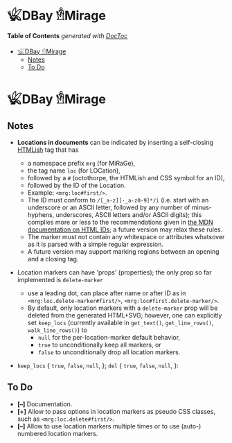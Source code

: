 

# 𓆤DBay 𓁛Mirage


<!-- START doctoc generated TOC please keep comment here to allow auto update -->
<!-- DON'T EDIT THIS SECTION, INSTEAD RE-RUN doctoc TO UPDATE -->
**Table of Contents**  *generated with [DocToc](https://github.com/thlorenz/doctoc)*

- [𓆤DBay 𓁛Mirage](#%F0%93%86%A4dbay-%F0%93%81%9Bmirage)
  - [Notes](#notes)
  - [To Do](#to-do)

<!-- END doctoc generated TOC please keep comment here to allow auto update -->


# 𓆤DBay 𓁛Mirage


## Notes

* **Locations in documents** can be indicated by inserting a self-closing
  [HTMLish](https://github.com/loveencounterflow/paragate/blob/master/README-html.md) tag that has
  * a namespace prefix `mrg` (for MiRaGe),
  * the tag name `loc` (for LOCation),
  * followed by a `#` (octothorpe, the HTMLish and CSS symbol for an ID),
  * followed by the ID of the Location.
  * Example: `<mrg:loc#first/>`.
  * The ID must conform to `/[_a-z][-_a-z0-9]*/i` (i.e. start with an underscore or an ASCII letter,
    followed by any number of minus-hyphens, underscores, ASCII letters and/or ASCII digits); this complies
    more or less to the recommendations given in [the MDN documentation on HTML
    IDs](https://developer.mozilla.org/en-US/docs/Web/HTML/Global_attributes/id); a future version may relax
    these rules.
  * The marker must not contain any whitespace or attributes whatsover as it is parsed with a simple
    regular expression.
  * A future version may support marking regions between an opening and a closing tag.

* Location markers can have 'props' (properties); the only prop so far implemented is `delete-marker`
  * use a leading dot, can place after name or after ID as in `<mrg:loc.delete-marker#first/>`,
    `<mrg:loc#first.delete-marker/>`.
  * By default, only location markers with a `delete-marker` prop will be deleted from the generated
    HTML+SVG; however, one can explicitly set `keep_locs` (currently available in `get_text()`,
    `get_line_rows()`, `walk_line_rows()`) to
    * `null` for the per-location-marker default behavior,
    * `true` to unconditionally keep all markers, or
    * `false` to unconditionally drop all location markers.



* `keep_locs` { `true`, `false`, `null`, }; `del` { `true`, `false`, `null`, }:


## To Do

* **[–]** Documentation.
* **[+]** Allow to pass options in location markers as pseudo CSS classes, such as
  `<mrg:loc.delete#first/>`.
* **[–]** Allow to use location markers multiple times or to use (auto-) numbered location markers.




